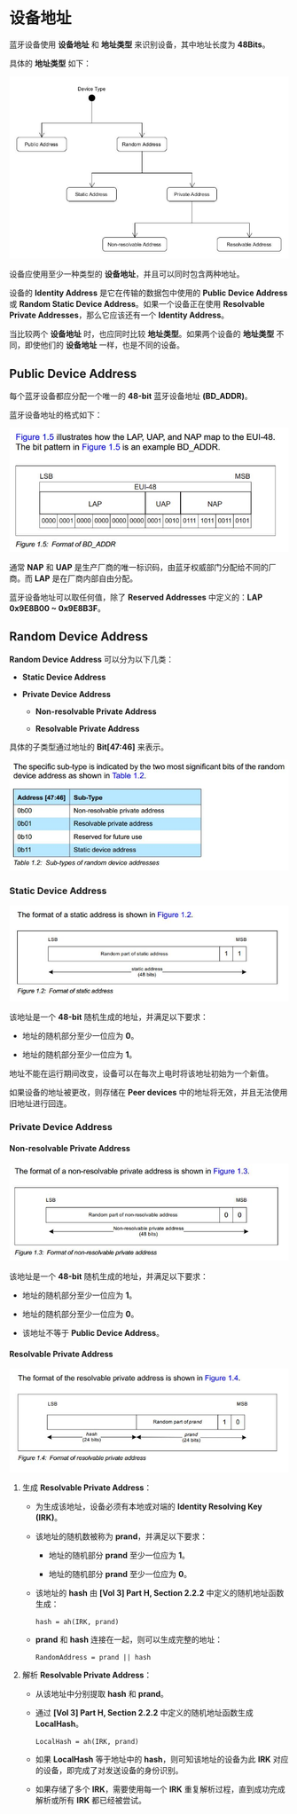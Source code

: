 # 设备地址

蓝牙设备使用 **设备地址** 和 **地址类型** 来识别设备，其中地址长度为 **48Bits**。

具体的 **地址类型** 如下：

 ![Device address type][1]

设备应使用至少一种类型的 **设备地址**，并且可以同时包含两种地址。

设备的 **Identity Address** 是它在传输的数据包中使用的 **Public Device Address** 或 **Random Static Device Address**。如果一个设备正在使用 **Resolvable Private Addresses**，那么它应该还有一个 **Identity Address**。

当比较两个 **设备地址** 时，也应同时比较 **地址类型**。如果两个设备的 **地址类型** 不同，即使他们的 **设备地址** 一样，也是不同的设备。

## Public Device Address

每个蓝牙设备都应分配一个唯一的 **48-bit** 蓝牙设备地址 **(BD_ADDR)**。

蓝牙设备地址的格式如下：

 ![Format of BD_ADDR][2]

通常 **NAP** 和 **UAP** 是生产厂商的唯一标识码，由蓝牙权威部门分配给不同的厂商。而 **LAP** 是在厂商内部自由分配。

蓝牙设备地址可以取任何值，除了 **Reserved Addresses** 中定义的：**LAP 0x9E8B00 ~ 0x9E8B3F**。

## Random Device Address

**Random Device Address** 可以分为以下几类：

 - **Static Device Address**

 - **Private Device Address**

    - **Non-resolvable Private Address**

    - **Resolvable Private Address**

具体的子类型通过地址的 **Bit[47:46]** 来表示。

 ![Sub-types of random device addresses][3]

### Static Device Address

 ![Format of static address][4]

该地址是一个 **48-bit** 随机生成的地址，并满足以下要求：

 - 地址的随机部分至少一位应为 **0**。

 - 地址的随机部分至少一位应为 **1**。

地址不能在运行期间改变，设备可以在每次上电时将该地址初始为一个新值。

如果设备的地址被更改，则存储在 **Peer devices** 中的地址将无效，并且无法使用旧地址进行回连。

### Private Device Address

#### Non-resolvable Private Address

 ![Format of non-resolvable private address][5]

该地址是一个 **48-bit** 随机生成的地址，并满足以下要求：

 - 地址的随机部分至少一位应为 **1**。

 - 地址的随机部分至少一位应为 **0**。

 - 该地址不等于 **Public Device Address**。

#### Resolvable Private Address

 ![Format of resolvable private address][6]

 1. 生成 **Resolvable Private Address**：

    - 为生成该地址，设备必须有本地或对端的 **Identity Resolving Key (IRK)**。

    - 该地址的随机数被称为 **prand**，并满足以下要求：

        - 地址的随机部分 **prand** 至少一位应为 **1**。

        - 地址的随机部分 **prand** 至少一位应为 **0**。

    - 该地址的 **hash** 由 **[Vol 3] Part H, Section 2.2.2** 中定义的随机地址函数生成：

        ```
        hash = ah(IRK, prand)
        ```

    - **prand** 和 **hash** 连接在一起，则可以生成完整的地址：

        ```
        RandomAddress = prand || hash
        ```

 2. 解析 **Resolvable Private Address**：

    - 从该地址中分别提取 **hash** 和 **prand**。

    - 通过 **[Vol 3] Part H, Section 2.2.2** 中定义的随机地址函数生成 **LocalHash**。

        ```
        LocalHash = ah(IRK, prand)
        ```

    - 如果 **LocalHash** 等于地址中的 **hash**，则可知该地址的设备为此 **IRK** 对应的设备，即完成了对发送设备的身份识别。

    - 如果存储了多个 **IRK**，需要使用每一个 **IRK** 重复解析过程，直到成功完成解析或所有 **IRK** 都已经被尝试。

 [1]: ./images/device_address_type.jpg
 [2]: ./images/format_of_BD_ADDR.jpg
 [3]: ./images/sub_types_of_random_device_addresses.jpg
 [4]: ./images/format_of_static_address.jpg
 [5]: ./images/format_of_non-resolvable_private_address.jpg
 [6]: ./images/format_of_resolvable_private_address.jpg

